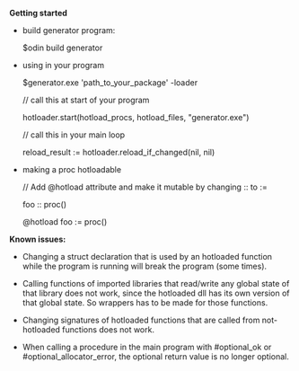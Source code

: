 **Getting started**
- build generator program:

  $odin build generator

- using in your program
  
  $generator.exe 'path_to_your_package' -loader

  // call this at start of your program
  
  hotloader.start(hotload_procs, hotload_files, "generator.exe")

  // call this in your main loop
  
  reload_result := hotloader.reload_if_changed(nil, nil)
	
- making a proc hotloadable
  
	// Add @hotload attribute and make it mutable by changing :: to :=

	foo :: proc()


	@hotload foo := proc()

**Known issues:**

- Changing a struct declaration that is used by an hotloaded function while the program is running will break the program (some times).

- Calling functions of imported libraries that read/write any global state of that library does not work, since the hotloaded dll has its own version of that global state. So wrappers has to be made for those functions.

- Changing signatures of hotloaded functions that are called from not-hotloaded functions does not work.

- When calling a procedure in the main program with #optional_ok or #optional_allocator_error, the optional return value is no longer optional. 
